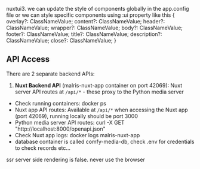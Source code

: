 nuxtui3. we can update the style of components globally in the app.config file or we can style specific components using :ui property like this
{ overlay?: ClassNameValue; content?: ClassNameValue; header?: ClassNameValue; wrapper?: ClassNameValue; body?: ClassNameValue; footer?: ClassNameValue; title?: ClassNameValue; description?: ClassNameValue; close?: ClassNameValue; }

## API Access
There are 2 separate backend APIs:
1. **Nuxt Backend API** (malris-nuxt-app container on port 42069): Nuxt server API routes at `/api/*` - these proxy to the Python media server

- Check running containers: docker ps
- Nuxt app API routes: Available at `/api/*` when accessing the Nuxt app (port 42069), running locally should be port 3000
- Python media server API routes: curl -X GET "http://localhost:8000/openapi.json"
- Check Nuxt app logs: docker logs malris-nuxt-app
- database container is called comfy-media-db, check .env for credentials to check records etc...

ssr server side rendering is false.
never use the browser